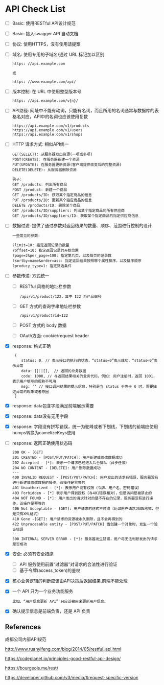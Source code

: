 # API Check List

- [ ] Basic: 使用RESTful API设计规范

- [ ] Basic: 接入swagger API 自动文档

- [ ] 协议: 使用HTTPS，沒有使用请提案

- [ ] 域名: 使用专用的子域名/通过 URL 标记加以区别

      https: //api.example.com
    
      或
    
      https: //www.example.com/api/

- [ ] 版本控制: 在 URL 中使用整型版本号

      https: //api.example.com/v{n}/

- [ ] API路径: 网址中不能有动词，只能有名词，而且所用的名词通常与数据库的表格名对应，API中的名词也应该使用复数

      https://api.example.com/v1/products 
      https://api.example.com/v1/users 
      https://api.example.com/v1/shops

- [ ] HTTP 请求方式: 相似API统一

      GET(SELECT): 从服务器取出资源(一项或多项)
      POST(CREATE): 在服务器新建一个资源
      PUT(UPDATE): 在服务器更新资源(客户端提供改变后的完整资源)
      DELETE(DELETE): 从服务器删除资源
      
      例子:  
      GET /products: 列出所有商品
      POST /product: 新建一个商品
      GET /products/ID: 获取某个指定商品的信息
      PUT /products/ID: 更新某个指定商品的信息
      DELETE /products/ID: 删除某个商品
      GET /products/ID/suppliers: 列出某个指定商品的所有供应商
      GET /products/ID/suppliers/ID: 获取某个指定商品的指定供应商信息

- [ ] 数据过滤: 提供了通过参数对返回结果的数量、顺序、范围进行控制的设计

      一些常见的参数: 
      
      ?limit=10: 指定返回记录的数量
      ?offset=10: 指定返回记录的开始位置
      ?page=2&per_page=100: 指定第几页，以及每页的记录数
      ?sortby=name&order=asc: 指定返回结果按照哪个属性排序，以及排序顺序
      ?producy_type=1: 指定筛选条件
            
- [ ] 参数传递: 方式统一
  - [ ] RESTful 风格的地址栏参数
  
        /api/v1/product/122，其中 122 为产品编号
        
  - [ ] GET 方式的查询字串地址栏参数
        
        /api/v1/product?id=122
  
  - [ ] POST 方式的 body 数据
  
  - [ ] OAuth方面: cookie/request header
  
- [x] response: 格式正确

       {
          status: 0, // 表示接口的执行的状态，“status=0”表示成功，“status<0”表示异常
          data: {}||[],  // 返回的业务数据
          code: 1000, // 与返回结果相关的业务代码，例如: 用户注册时，返回 1001，表示用户填写的昵称不可用
          msg: ʼʼ // 接口调用结果的提示信息，特别是当 status 不等于 0 时，需要描述异常的现象或者原因
       }

- [x] response: data包含字段满足前端展示需要

- [x] response: data没有无用字段

- [x] response: 字段没有拼写错误，统一为驼峰或者下划线，下划线的前端应使用humps转换为camelizeKeys使用

- [ ] response: 返回正确使用状态码

      200 OK - [GET]
      201 CREATED - [POST/PUT/PATCH]: 用户新建或修改数据成功
      202 Accepted - [*]: 表示一个请求已经进入后台排队（异步任务）
      204 NO CONTENT - [DELETE]: 用户删除数据成功
      ---
      400 INVALID REQUEST - [POST/PUT/PATCH]: 用户发出的请求有错误，服务器没有进行新建或修改数据的操作，该操作是幂等的
      401 Unauthorized - [*]: 表示用户没有权限（令牌、用户名、密码错误）
      403 Forbidden - [*] 表示用户得到授权（与401错误相对），但是访问是被禁止的
      404 NOT FOUND - [*]: 用户发出的请求针对的是不存在的记录，服务器没有进行操作，该操作是幂等的
      406 Not Acceptable - [GET]: 用户请求的格式不可得（比如用户请求JSON格式，但是只有XML格式）
      410 Gone -[GET]: 用户请求的资源被永久删除，且不会再得到的
      422 Unprocesable entity - [POST/PUT/PATCH] 当创建一个对象时，发生一个验证错误
      ---
      500 INTERNAL SERVER ERROR - [*]: 服务器发生错误，用户将无法判断发出的请求是否成功

- [x] 安全: 必须有安全措施

  - [ ] API 服务使用前置“过滤器”对请求的合法性进行验证
  - [ ] 基于令牌(access_token)的鉴权

- [x] 核心业务逻辑的判断应该由API决策后返回结果,前端不能处理

- [x] 一个 API 只为一个业务功能服务

      比如，“用户信息更新 API” 只应该被用来更新用户信息。

- [x] 确认提示信息是前端负责，还是 API 负责
    

## References

成都公司内部API规范

http://www.ruanyifeng.com/blog/2014/05/restful_api.html

https://codeplanet.io/principles-good-restful-api-design/

https://bourgeois.me/rest/

https://developer.github.com/v3/media/#request-specific-version
